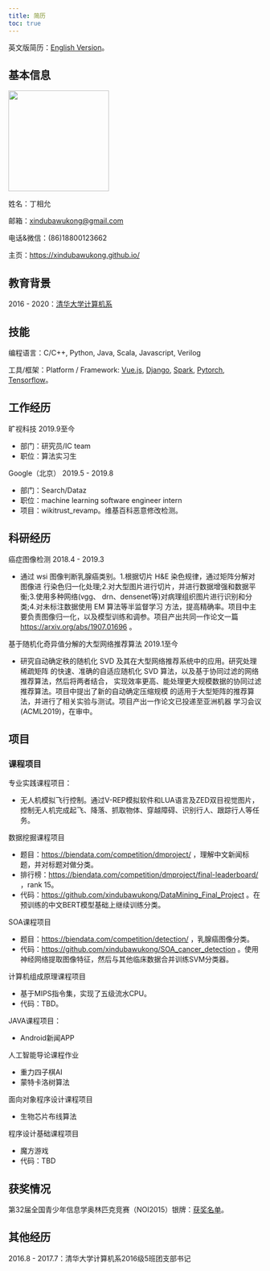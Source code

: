 ```yaml
---
title: 简历
toc: true
---
```

英文版简历：<a href="https://xindubawukong.github.io/resume/resume-en/">English Version</a>。

## 基本信息

<img src="https://i.postimg.cc/PqfYBbsV/Wechat-IMG14.jpg" height=200>

姓名：丁相允

邮箱：xindubawukong@gmail.com

电话&微信：(86)18800123662

主页：https://xindubawukong.github.io/

## 教育背景

2016 - 2020：<a href="http://www.cs.tsinghua.edu.cn/">清华大学计算机系</a>

## 技能

编程语言：C/C++, Python, Java, Scala, Javascript, Verilog

工具/框架：Platform / Framework: <a href="https://vuejs.org/">Vue.js</a>, <a href="https://www.djangoproject.com/">Django</a>, <a href="https://spark.apache.org/">Spark</a>, <a href="https://pytorch.org/">Pytorch</a>, <a href="https://www.tensorflow.org/">Tensorflow</a>。

## 工作经历

旷视科技 2019.9至今
- 部门：研究员/IC team
- 职位：算法实习生

Google（北京） 2019.5 - 2019.8
- 部门：Search/Dataz
- 职位：machine learning software engineer intern
- 项目：wikitrust_revamp。维基百科恶意修改检测。

## 科研经历

癌症图像检测 2018.4 - 2019.3
- 通过 wsi 图像判断乳腺癌类别。1.根据切片 H&E 染色规律，通过矩阵分解对图像进 行染色归一化处理;2.对大型图片进行切片，并进行数据增强和数据平衡;3.使用多种网络(vgg、 drn、densenet等)对病理组织图片进行识别和分类;4.对未标注数据使用 EM 算法等半监督学习 方法，提高精确率。项目中主要负责图像归一化，以及模型训练和调参。项目产出共同一作论文一篇 https://arxiv.org/abs/1907.01696 。

基于随机化奇异值分解的大型网络推荐算法 2019.1至今
- 研究自动确定秩的随机化 SVD 及其在大型网络推荐系统中的应用。研究处理稀疏矩阵 的快速、准确的自适应随机化 SVD 算法，以及基于协同过滤的网络推荐算法，然后将两者结合， 实现效率更高、能处理更大规模数据的协同过滤推荐算法。项目中提出了新的自动确定压缩规模 的适用于大型矩阵的推荐算法，并进行了相关实验与测试。项目产出一作论文已投递至亚洲机器 学习会议(ACML2019)，在审中。

## 项目

### 课程项目

专业实践课程项目：
- 无人机模拟飞行控制。通过V-REP模拟软件和LUA语言及ZED双目视觉图片，控制无人机完成起飞、降落、抓取物体、穿越障碍、识别行人、跟踪行人等任务。

数据挖掘课程项目
- 题目：https://biendata.com/competition/dmproject/ ，理解中文新闻标题，并对标题对做分类。
- 排行榜：https://biendata.com/competition/dmproject/final-leaderboard/ ，rank 15。
- 代码：https://github.com/xindubawukong/DataMining_Final_Project 。在预训练的中文BERT模型基础上继续训练分类。

SOA课程项目
- 题目：https://biendata.com/competition/detection/ ，乳腺癌图像分类。
- 代码：https://github.com/xindubawukong/SOA_cancer_detection 。使用神经网络提取图像特征，然后与其他临床数据合并训练SVM分类器。

计算机组成原理课程项目

- 基于MIPS指令集，实现了五级流水CPU。
- 代码：TBD。

JAVA课程项目：
- Android新闻APP

人工智能导论课程作业
- 重力四子棋AI
- 蒙特卡洛树算法

面向对象程序设计课程项目
- 生物芯片布线算法

程序设计基础课程项目
- 魔方游戏
- 代码：TBD

## 获奖情况

第32届全国青少年信息学奥林匹克竞赛（NOI2015）银牌：<a href="http://www.noi.cn/RequireFile.do?fid=GDBMTjQT&attach=n">获奖名单</a>。

## 其他经历

2016.8 - 2017.7：清华大学计算机系2016级5班团支部书记